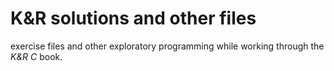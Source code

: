 # K&R solutions and other files

exercise files and other exploratory programming while working through the *K&R C* book.
